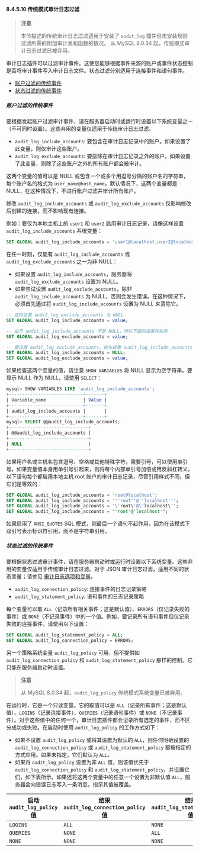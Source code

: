 #### 8.4.5.10 传统模式审计日志过滤

> **注意**
>
> 本节描述的传统审计日志过滤适用于安装了 `audit_log` 插件但未安装规则过滤所需的附加审计表和函数的情况。
> 从 MySQL 8.0.34 起，传统模式审计日志过滤已被弃用。

审计日志插件可以过滤审计事件。这使您能够根据事件来源的账户或事件状态控制是否将审计事件写入审计日志文件。状态过滤分别适用于连接事件和语句事件。

- [账户过滤的传统事件](#账户过滤的传统事件)
- [状态过滤的传统事件](#状态过滤的传统事件)

##### 账户过滤的传统事件

要根据发起账户过滤审计事件，请在服务器启动时或运行时设置以下系统变量之一（不可同时设置）。这些弃用的变量仅适用于传统审计日志过滤。

- `audit_log_include_accounts`: 要包含在审计日志记录中的账户。如果设置了此变量，则仅审计这些账户。
- `audit_log_exclude_accounts`: 要排除在审计日志记录之外的账户。如果设置了此变量，则除了这些账户之外的所有账户都会被审计。

这两个变量的值可以是 NULL 或包含一个或多个用逗号分隔的账户名的字符串，每个账户名的格式为 `user_name@host_name`。默认情况下，这两个变量都是 NULL，在这种情况下，不进行账户过滤并审计所有账户。

修改 `audit_log_include_accounts` 或 `audit_log_exclude_accounts` 仅影响修改后创建的连接，而不影响现有连接。

例如：要仅为本地主机上的 `user1` 和 `user2` 启用审计日志记录，请像这样设置 `audit_log_include_accounts` 系统变量：

```sql
SET GLOBAL audit_log_include_accounts = 'user1@localhost,user2@localhost';
```

在任一时刻，仅能有 `audit_log_include_accounts` 或 `audit_log_exclude_accounts` 之一为非 NULL：

- 如果设置 `audit_log_include_accounts`，服务器将 `audit_log_exclude_accounts` 设置为 NULL。
- 如果尝试设置 `audit_log_exclude_accounts`，除非 `audit_log_include_accounts` 为 NULL，否则会发生错误。在这种情况下，必须首先通过将 `audit_log_include_accounts` 设置为 NULL 来清除它。

```sql
-- 这将设置 audit_log_exclude_accounts 为 NULL
SET GLOBAL audit_log_include_accounts = value;

-- 由于 audit_log_include_accounts 不是 NULL，所以下面的设置将失败
SET GLOBAL audit_log_exclude_accounts = value;

-- 要设置 audit_log_exclude_accounts，首先设置 audit_log_include_accounts 为 NULL
SET GLOBAL audit_log_include_accounts = NULL;
SET GLOBAL audit_log_exclude_accounts = value;
```

如果检查这两个变量的值，请注意 `SHOW VARIABLES` 将 NULL 显示为空字符串。要显示 NULL 作为 NULL，请使用 `SELECT`：

```sql
mysql> SHOW VARIABLES LIKE 'audit_log_include_accounts';
+----------------------------+-------+
| Variable_name              | Value |
+----------------------------+-------+
| audit_log_include_accounts |       |
+----------------------------+-------+
mysql> SELECT @@audit_log_include_accounts;
+------------------------------+
| @@audit_log_include_accounts |
+------------------------------+
| NULL                         |
+------------------------------+
```

如果用户名或主机名包含逗号、空格或其他特殊字符，需要引号，可以使用单引号。如果变量值本身用单引号引起来，则将每个内部单引号加倍或用反斜杠转义。以下语句每个都启用本地主机 root 账户的审计日志记录，尽管引用样式不同，但它们是等效的：

```sql
SET GLOBAL audit_log_include_accounts = 'root@localhost';
SET GLOBAL audit_log_include_accounts = '''root''@''localhost''';
SET GLOBAL audit_log_include_accounts = '\'root\'@\'localhost\'';
SET GLOBAL audit_log_include_accounts = "'root'@'localhost'";
```

如果启用了 `ANSI_QUOTES` SQL 模式，则最后一个语句不起作用，因为在该模式下双引号表示标识符引用，而不是字符串引用。

##### 状态过滤的传统事件

要根据状态过滤审计事件，请在服务器启动时或运行时设置以下系统变量。这些弃用的变量仅适用于传统审计日志过滤。对于 JSON 审计日志过滤，适用不同的状态变量；请参见 [审计日志选项和变量](#audit-log-options-and-variables)。

- `audit_log_connection_policy`: 连接事件的日志记录策略
- `audit_log_statement_policy`: 语句事件的日志记录策略

每个变量可以取 `ALL`（记录所有相关事件；这是默认值）、`ERRORS`（仅记录失败的事件）或 `NONE`（不记录事件）中的一个值。例如，要记录所有语句事件但仅记录失败的连接事件，请使用以下设置：

```sql
SET GLOBAL audit_log_statement_policy = ALL;
SET GLOBAL audit_log_connection_policy = ERRORS;
```

另一个策略系统变量 `audit_log_policy` 可用，但不提供如 `audit_log_connection_policy` 和 `audit_log_statement_policy` 那样的控制。它只能在服务器启动时设置。

> **注意**
>
> 从 MySQL 8.0.34 起，`audit_log_policy` 传统模式系统变量已被弃用。

在运行时，它是一个只读变量。它的取值可以是 `ALL`（记录所有事件；这是默认值）、`LOGINS`（记录连接事件）、`QUERIES`（记录语句事件）或 `NONE`（不记录事件）。对于这些值中的任何一个，审计日志插件都会记录所有选定的事件，而不区分成功或失败。在启动时使用 `audit_log_policy` 的工作方式如下：

- 如果不设置 `audit_log_policy` 或将其设置为默认的 `ALL`，则任何明确设置的 `audit_log_connection_policy` 或 `audit_log_statement_policy` 都按指定的方式应用。如果未指定，它们默认为 `ALL`。
- 如果将 `audit_log_policy` 设置为非 `ALL` 值，则该值优先于 `audit_log_connection_policy` 和 `audit_log_statement_policy`，并设置它们，如下表所示。如果还将这两个变量中的任意一个设置为非默认值 `ALL`，服务器会向错误日志写入一条消息，指示其值被覆盖。

| 启动 `audit_log_policy` 值 | 结果 `audit_log_connection_policy` 值 | 结果 `audit_log_statement_policy` 值 |
| -------------------------- | ------------------------------------- | ------------------------------------ |
| `LOGINS`                   | `ALL`                                 | `NONE`                               |
| `QUERIES`                  | `NONE`                                | `ALL`                                |
| `NONE`                     | `NONE`                                | `NONE`                               |